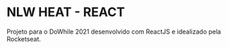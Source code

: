 # NLW HEAT - REACT

Projeto para o DoWhile 2021 desenvolvido com ReactJS e idealizado pela Rocketseat.
